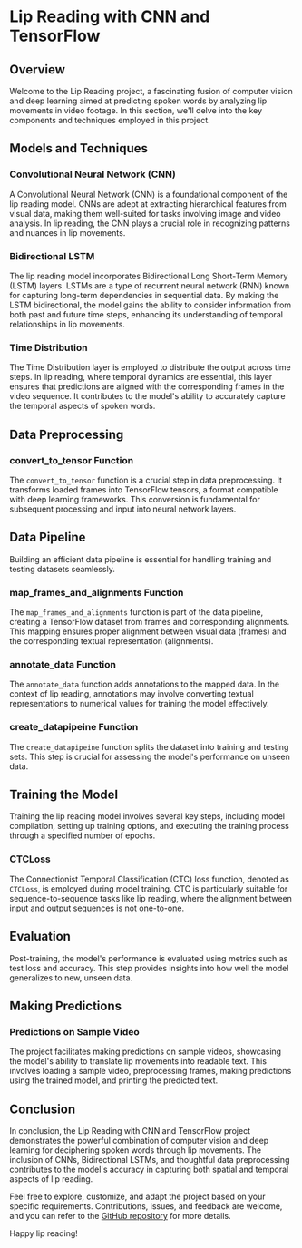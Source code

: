 # Lip Reading with CNN and TensorFlow

## Overview

Welcome to the Lip Reading project, a fascinating fusion of computer vision and deep learning aimed at predicting spoken words by analyzing lip movements in video footage. In this section, we'll delve into the key components and techniques employed in this project.

## Models and Techniques

### Convolutional Neural Network (CNN)

A Convolutional Neural Network (CNN) is a foundational component of the lip reading model. CNNs are adept at extracting hierarchical features from visual data, making them well-suited for tasks involving image and video analysis. In lip reading, the CNN plays a crucial role in recognizing patterns and nuances in lip movements.

### Bidirectional LSTM

The lip reading model incorporates Bidirectional Long Short-Term Memory (LSTM) layers. LSTMs are a type of recurrent neural network (RNN) known for capturing long-term dependencies in sequential data. By making the LSTM bidirectional, the model gains the ability to consider information from both past and future time steps, enhancing its understanding of temporal relationships in lip movements.

### Time Distribution

The Time Distribution layer is employed to distribute the output across time steps. In lip reading, where temporal dynamics are essential, this layer ensures that predictions are aligned with the corresponding frames in the video sequence. It contributes to the model's ability to accurately capture the temporal aspects of spoken words.

## Data Preprocessing

### convert_to_tensor Function

The `convert_to_tensor` function is a crucial step in data preprocessing. It transforms loaded frames into TensorFlow tensors, a format compatible with deep learning frameworks. This conversion is fundamental for subsequent processing and input into neural network layers.

## Data Pipeline

Building an efficient data pipeline is essential for handling training and testing datasets seamlessly.

### map_frames_and_alignments Function

The `map_frames_and_alignments` function is part of the data pipeline, creating a TensorFlow dataset from frames and corresponding alignments. This mapping ensures proper alignment between visual data (frames) and the corresponding textual representation (alignments).

### annotate_data Function

The `annotate_data` function adds annotations to the mapped data. In the context of lip reading, annotations may involve converting textual representations to numerical values for training the model effectively.

### create_datapipeine Function

The `create_datapipeine` function splits the dataset into training and testing sets. This step is crucial for assessing the model's performance on unseen data.

## Training the Model

Training the lip reading model involves several key steps, including model compilation, setting up training options, and executing the training process through a specified number of epochs.

### CTCLoss

The Connectionist Temporal Classification (CTC) loss function, denoted as `CTCLoss`, is employed during model training. CTC is particularly suitable for sequence-to-sequence tasks like lip reading, where the alignment between input and output sequences is not one-to-one.

## Evaluation

Post-training, the model's performance is evaluated using metrics such as test loss and accuracy. This step provides insights into how well the model generalizes to new, unseen data.

## Making Predictions

### Predictions on Sample Video

The project facilitates making predictions on sample videos, showcasing the model's ability to translate lip movements into readable text. This involves loading a sample video, preprocessing frames, making predictions using the trained model, and printing the predicted text.

## Conclusion

In conclusion, the Lip Reading with CNN and TensorFlow project demonstrates the powerful combination of computer vision and deep learning for deciphering spoken words through lip movements. The inclusion of CNNs, Bidirectional LSTMs, and thoughtful data preprocessing contributes to the model's accuracy in capturing both spatial and temporal aspects of lip reading.

Feel free to explore, customize, and adapt the project based on your specific requirements. Contributions, issues, and feedback are welcome, and you can refer to the [GitHub repository](https://github.com/aditbala99/Lip-reading-using-tensorflow/) for more details.

Happy lip reading!
